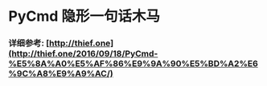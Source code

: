# PyCmd 隐形一句话木马

### 详细参考:  [http://thief.one](http://thief.one/2016/09/18/PyCmd-%E5%8A%A0%E5%AF%86%E9%9A%90%E5%BD%A2%E6%9C%A8%E9%A9%AC/)
